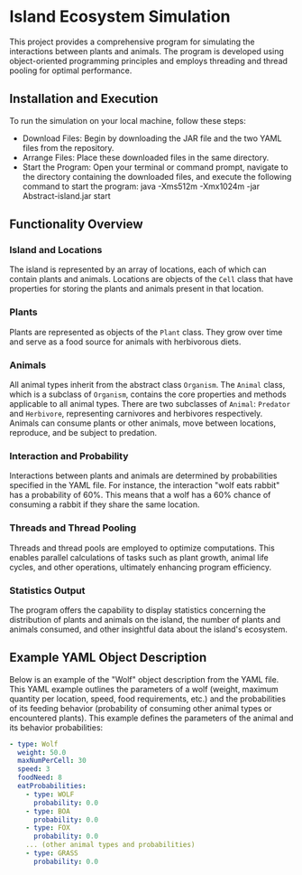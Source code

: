 # Island Ecosystem Simulation

This project provides a comprehensive program for simulating the interactions between plants and animals. The program is developed using object-oriented programming principles and employs threading and thread pooling for optimal performance.

## Installation and Execution

To run the simulation on your local machine, follow these steps:

- Download Files: Begin by downloading the JAR file and the two YAML files from the repository.
- Arrange Files: Place these downloaded files in the same directory.
- Start the Program: Open your terminal or command prompt, navigate to the directory containing the downloaded files, and execute the following command to start the program: java -Xms512m -Xmx1024m -jar Abstract-island.jar start  

## Functionality Overview

### Island and Locations

The island is represented by an array of locations, each of which can contain plants and animals. Locations are objects of the `Cell` class that have properties for storing the plants and animals present in that location.

### Plants

Plants are represented as objects of the `Plant` class. They grow over time and serve as a food source for animals with herbivorous diets.

### Animals

All animal types inherit from the abstract class `Organism`. The `Animal` class, which is a subclass of `Organism`, contains the core properties and methods applicable to all animal types. There are two subclasses of `Animal`: `Predator` and `Herbivore`, representing carnivores and herbivores respectively. Animals can consume plants or other animals, move between locations, reproduce, and be subject to predation.

### Interaction and Probability

Interactions between plants and animals are determined by probabilities specified in the YAML file. For instance, the interaction "wolf eats rabbit" has a probability of 60%. This means that a wolf has a 60% chance of consuming a rabbit if they share the same location.

### Threads and Thread Pooling

Threads and thread pools are employed to optimize computations. This enables parallel calculations of tasks such as plant growth, animal life cycles, and other operations, ultimately enhancing program efficiency.

### Statistics Output

The program offers the capability to display statistics concerning the distribution of plants and animals on the island, the number of plants and animals consumed, and other insightful data about the island's ecosystem.

## Example YAML Object Description

Below is an example of the "Wolf" object description from the YAML file. This YAML example outlines the parameters of a wolf (weight, maximum quantity per location, speed, food requirements, etc.) and the probabilities of its feeding behavior (probability of consuming other animal types or encountered plants).
This example defines the parameters of the animal and its behavior probabilities:

```yaml
- type: Wolf
  weight: 50.0
  maxNumPerCell: 30
  speed: 3
  foodNeed: 8
  eatProbabilities:
    - type: WOLF
      probability: 0.0
    - type: BOA
      probability: 0.0
    - type: FOX
      probability: 0.0
    ... (other animal types and probabilities)
    - type: GRASS
      probability: 0.0
